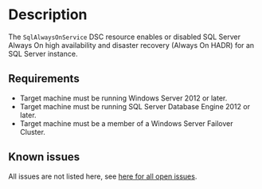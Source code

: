 # Description

The `SqlAlwaysOnService` DSC resource enables or disabled SQL Server Always
On high availability and disaster recovery (Always On HADR) for an SQL
Server instance.

## Requirements

* Target machine must be running Windows Server 2012 or later.
* Target machine must be running SQL Server Database Engine 2012 or later.
* Target machine must be a member of a Windows Server Failover Cluster.

## Known issues

All issues are not listed here, see [here for all open issues](https://github.com/dsccommunity/SqlServerDsc/issues?q=is%3Aissue+is%3Aopen+in%3Atitle+SqlAlwaysOnService).
